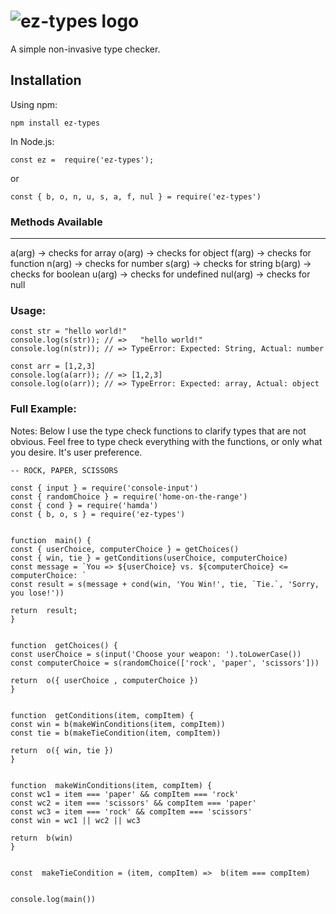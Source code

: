 #           	 ![ez-types logo](https://i.ibb.co/2hw6JkG/ez-types.png)

A simple non-invasive type checker.

## Installation

Using npm:
```
npm install ez-types
```
In Node.js:
```
const ez =  require('ez-types');
```
or
``` 
const { b, o, n, u, s, a, f, nul } = require('ez-types')
```

### Methods Available
____________________________________________
a(arg)    -> checks for array
o(arg)    -> checks for object
f(arg)     -> checks for function
n(arg)    -> checks for number
s(arg)     -> checks for string
b(arg)    -> checks for boolean
u(arg)   -> checks for undefined
nul(arg) -> checks for null

### Usage:
```
const str = "hello world!"
console.log(s(str)); // =>   "hello world!"
console.log(n(str)); // => TypeError: Expected: String, Actual: number

const arr = [1,2,3]
console.log(a(arr)); // => [1,2,3]
console.log(o(arr)); // => TypeError: Expected: array, Actual: object
```

### Full Example:
Notes: 
Below I use the type check functions to clarify types that are not obvious.
Feel free to type check everything with the functions, or only what you desire.
It's user preference.
```
-- ROCK, PAPER, SCISSORS

const { input } = require('console-input')
const { randomChoice } = require('home-on-the-range')
const { cond } = require('hamda')
const { b, o, s } = require('ez-types')

 
function  main() {
const { userChoice, computerChoice } = getChoices()
const { win, tie } = getConditions(userChoice, computerChoice)
const message = `You => ${userChoice} vs. ${computerChoice} <= computerChoice: `
const result = s(message + cond(win, 'You Win!', tie, `Tie.`, 'Sorry, you lose!'))

return  result;
}


function  getChoices() {
const userChoice = s(input('Choose your weapon: ').toLowerCase())
const computerChoice = s(randomChoice(['rock', 'paper', 'scissors']))

return  o({ userChoice , computerChoice })
}


function  getConditions(item, compItem) {
const win = b(makeWinConditions(item, compItem))
const tie = b(makeTieCondition(item, compItem))

return  o({ win, tie })
}

  
function  makeWinConditions(item, compItem) {
const wc1 = item === 'paper' && compItem === 'rock'
const wc2 = item === 'scissors' && compItem === 'paper'
const wc3 = item === 'rock' && compItem === 'scissors'
const win = wc1 || wc2 || wc3

return  b(win)
}


const  makeTieCondition = (item, compItem) =>  b(item === compItem)


console.log(main())
```